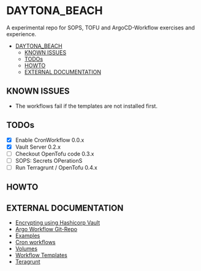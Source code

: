 DAYTONA_BEACH
=============

A experimental repo for SOPS, TOFU and ArgoCD-Workflow exercises and experience.

- [DAYTONA\_BEACH](#daytona_beach)
	- [KNOWN ISSUES](#known-issues)
	- [TODOs](#todos)
	- [HOWTO](#howto)
	- [EXTERNAL DOCUMENTATION](#external-documentation)


KNOWN ISSUES
------------

- The workflows fail if the templates are not installed first.


TODOs
-----

- [X] Enable CronWorkflow 0.0.x
- [X] Vault Server 0.2.x
- [ ] Checkout OpenTofu code 0.3.x
- [ ] SOPS: Secrets OPerationS
- [ ] Run Terragrunt / OpenTofu 0.4.x

HOWTO
------

EXTERNAL DOCUMENTATION
----------------------

* [Encrypting using Hashicorp Vault](https://github.com/getsops/sops?tab=readme-ov-file#encrypting-using-hashicorp-vault)
* [Argo Workflow Git-Repo](https://github.com/argoproj/argo-workflows?tab=readme-ov-file)
* [Examples](https://github.com/argoproj/argo-workflows/tree/main/examples)
* [Cron workflows](https://argo-workflows.readthedocs.io/en/latest/cron-workflows/)
* [Volumes](https://argo-workflows.readthedocs.io/en/latest/walk-through/volumes/)
* [Workflow Templates](https://argo-workflows.readthedocs.io/en/latest/workflow-templates/)
* [Teragrunt](https://terragrunt.gruntwork.io/)